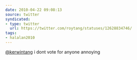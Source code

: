 ```yaml
---
date: 2010-04-22 09:08:13
source: twitter
syndicated:
- type: twitter
  url: https://twitter.com/roytang/statuses/12628834746/
tags:
- halalan2010
---
```


[@kerwintang](https://twitter.com/kerwintang/) i dont vote for anyone annoying
